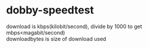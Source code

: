# dobby-speedtest

download is kbps(kilobit/second), divide by 1000 to get mbps<magabit/second)  
downloadbytes is size of download used
